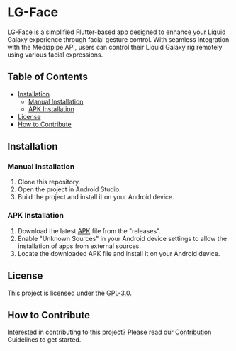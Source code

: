 # LG-Face
LG-Face is a simplified Flutter-based app designed to enhance your Liquid Galaxy experience through facial gesture control. With seamless integration with the Mediapipe API, users can control their Liquid Galaxy rig remotely using various facial expressions.

## Table of Contents
- [Installation](#installation)
  - [Manual Installation](#manual-installation)
  - [APK Installation](#apk-installation)
- [License](#license)
- [How to Contribute](#how-to-contribute)

## Installation

### Manual Installation
1. Clone this repository.
1. Open the project in Android Studio.
1. Build the project and install it on your Android device.

### APK Installation
1. Download the latest [APK](https://github.com/SidharthMudgil/lg-face/releases/latest/download/lg-face.apk) file from the "releases".
1. Enable "Unknown Sources" in your Android device settings to allow the installation of apps from external sources.
1. Locate the downloaded APK file and install it on your Android device.

## License
This project is licensed under the [GPL-3.0](LICENSE).

## How to Contribute
Interested in contributing to this project? Please read our [Contribution](CONTRIBUTING.md) Guidelines to get started.
